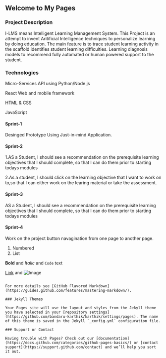 ## Welcome to My Pages

### Project Description

I-LMS means Intelligent Learning Management System. This Project is an attempt to invent Aritificial Intelligence techniques to personalize learning by doing education. The main feature is to trace student learning activity in the scaffold identifies student learning difficulties. Learning diagnosis models to recommend fully automated or human powered support to the student.

### Technologies
Micro-Services API using Python/Node.js

React Web and mobile framework

HTML & CSS

JavaScript 

#### Sprint-1

Desinged Prototype Using Just-in-mind Application. 

#### Sprint-2

1.AS a Student, I should see a recommendation on the prerequisite learning objectives that I should complete, so that I can do them prior to starting todays modules

2.As a student, I should click on the learning objective that I want to work on to,so that I can either work on the learing material or take the assessment.

#### Sprint-3

AS a Student, I should see a recommendation on the prerequisite learning objectives that I should complete, so that I can do them prior to starting todays modules

#### Sprint-4

Work on the project button navagination from one page to another page.


1. Numbered
2. List

**Bold** and _Italic_ and `Code` text

[Link](url) and ![Image](src)
```

For more details see [GitHub Flavored Markdown](https://guides.github.com/features/mastering-markdown/).

### Jekyll Themes

Your Pages site will use the layout and styles from the Jekyll theme you have selected in your [repository settings](https://github.com/bandaru-karthik/karthik/settings/pages). The name of this theme is saved in the Jekyll `_config.yml` configuration file.

### Support or Contact

Having trouble with Pages? Check out our [documentation](https://docs.github.com/categories/github-pages-basics/) or [contact support](https://support.github.com/contact) and we’ll help you sort it out.
